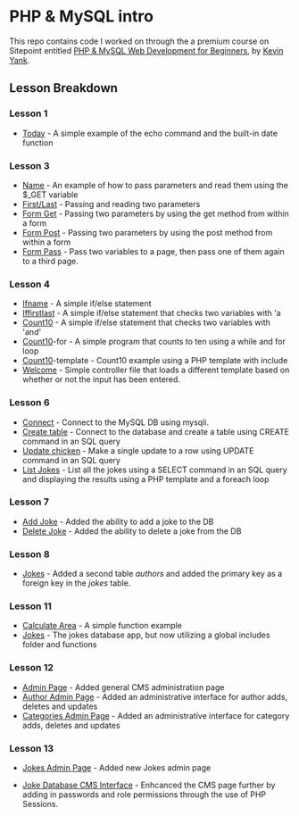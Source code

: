 # PHP & MySQL intro

This repo contains code I worked on through the a premium course on Sitepoint entitled [PHP & MySQL Web Development for Beginners][1], by [Kevin Yank][KY].

## Lesson Breakdown

### Lesson 1
* [Today][2] - A simple example of the echo command and the built-in date function

### Lesson 3
* [Name][3] - An example of how to pass parameters and read them using the $_GET variable
* [First/Last][4] - Passing and reading two parameters
* [Form Get][5] - Passing two parameters by using the get method from within a form
* [Form Post][6] - Passing two parameters by using the post method from within a form
* [Form Pass][7] - Pass two variables to a page, then pass one of them again to a third page.

### Lesson 4

* [Ifname][8] - A simple if/else statement
* [Iffirstlast][9] - A simple if/else statement that checks two variables with 'a
* [Count10][10] - A simple if/else statement that checks two variables with 'and'
* [Count10][11]-for - A simple program that counts to ten using a while and for loop
* [Count10][12]-template - Count10 example using a PHP template with include
* [Welcome][13] - Simple controller file that loads a different template based on whether or not the input has been entered.

### Lesson 6

* [Connect][14] - Connect to the MySQL DB using mysqli.
* [Create table][15] - Connect to the database and create a table using CREATE command in an SQL query
* [Update chicken][16] - Make a single update to a row using UPDATE command in an SQL query
* [List Jokes][17] - List all the jokes using a SELECT command in an SQL query and displaying the results using a PHP template and a foreach loop

### Lesson 7
* [Add Joke][18] - Added the ability to add a joke to the DB
* [Delete Joke][19] - Added the ability to delete a joke from the DB

### Lesson 8
* [Jokes][20] - Added a second table *authors* and added the primary key as a foreign key in the *jokes* table.

### Lesson 11
* [Calculate Area][21] - A simple function example
* [Jokes][22] - The jokes database app, but now utilizing a global includes folder and functions

### Lesson 12
* [Admin Page][23] - Added general CMS administration page
* [Author Admin Page][24] - Added an administrative interface for author adds, deletes and updates
* [Categories Admin Page][25] - Added an administrative interface for category adds, deletes and updates

### Lesson 13
* [Jokes Admin Page][26] - Added new Jokes admin page

* [Joke Database CMS Interface][27] - Enhcanced the CMS page further by adding in passwords and role permissions through the use of PHP Sessions.

[KY]: https://github.com/sentience
[1]: https://www.sitepoint.com/premium/courses/php-mysql-web-development-for-beginners-13
[2]: https://github.com/sdlambert/sitepoint-introphp/blob/master/lesson1/today.php
[3]: https://github.com/sdlambert/sitepoint-introphp/blob/master/lesson3/name.html
[4]: https://github.com/sdlambert/sitepoint-introphp/blob/master/lesson3/firstlast.html
[5]: https://github.com/sdlambert/sitepoint-introphp/blob/master/lesson3/formget.html
[6]: https://github.com/sdlambert/sitepoint-introphp/blob/master/lesson3/formpost.html
[7]: https://github.com/sdlambert/sitepoint-introphp/blob/master/lesson3/formpass.html
[8]: https://github.com/sdlambert/sitepoint-introphp/blob/master/lesson4/ifname.html
[9]: https://github.com/sdlambert/sitepoint-introphp/blob/master/lesson4/iffirstlast.html
[10]: https://github.com/sdlambert/sitepoint-introphp/blob/master/lesson4/count10.php
[11]: https://github.com/sdlambert/sitepoint-introphp/blob/master/lesson4/count10-for.php
[12]: https://github.com/sdlambert/sitepoint-introphp/blob/master/lesson4/count10
[13]: https://github.com/sdlambert/sitepoint-introphp/blob/master/lesson4/welcome
[14]: https://github.com/sdlambert/sitepoint-introphp/blob/master/lesson6/connect
[15]: https://github.com/sdlambert/sitepoint-introphp/blob/master/lesson6/createtable
[16]: https://github.com/sdlambert/sitepoint-introphp/blob/master/lesson6/updatechicken
[17]: https://github.com/sdlambert/sitepoint-introphp/blob/master/lesson6/listjokes
[18]: https://github.com/sdlambert/sitepoint-introphp/blob/master/lesson7/addjoke
[19]: https://github.com/sdlambert/sitepoint-introphp/blob/master/lesson7/deletejoke
[20]: https://github.com/sdlambert/sitepoint-introphp/blob/master/lesson8/jokes
[21]: https://github.com/sdlambert/sitepoint-introphp/blob/master/lesson11/calculate-area
[22]: https://github.com/sdlambert/sitepoint-introphp/blob/master/lesson11/jokes
[23]: https://github.com/sdlambert/sitepoint-introphp/blob/master/lesson12/admin/
[24]: https://github.com/sdlambert/sitepoint-introphp/blob/master/lesson12/admin/authors
[25]: https://github.com/sdlambert/sitepoint-introphp/blob/master/lesson12/admin/categories
[26]: https://github.com/sdlambert/sitepoint-introphp/blob/master/lesson13/admin/jokes
[27]: https://github.com/sdlambert/sitepoint-introphp/blob/master/lesson14/admin/